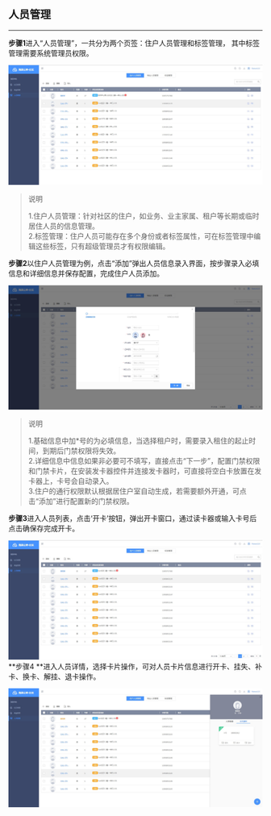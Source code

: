 ## 人员管理

---

**步骤1**进入“人员管理”，一共分为两个页签：住户人员管理和标签管理， 其中标签管理需要系统管理员权限。

![](/assets/ren-yuan-guan-li.jpg)

> 说明
>
> 1.住户人员管理：针对社区的住户，如业务、业主家属、租户等长期或临时居住人员的信息管理。  
> 2.标签管理：住户人员可能存在多个身份或者标签属性，可在标签管理中编辑这些标签，只有超级管理员才有权限编辑。

**步骤2**以住户人员管理为例，点击“添加”弹出人员信息录入界面，按步骤录入必填信息和详细信息并保存配置，完成住户人员添加。

![](/assets/ren-yuan-tian-jia.jpg)

> 说明
>
> 1.基础信息中加\*号的为必填信息，当选择租户时，需要录入租住的起止时间，到期后门禁权限将失效。  
> 2.详细信息中信息如果非必要可不填写，直接点击“下一步”，配置门禁权限和门禁卡片，在安装发卡器控件并连接发卡器时，可直接将空白卡放置在发卡器上，卡号会自动录入。  
> 3.住户的通行权限默认根据居住户室自动生成，若需要额外开通，可点击“添加”进行配置新的门禁权限。

**步骤3**进入人员列表，点击‘开卡’按钮，弹出开卡窗口，通过读卡器或输入卡号后点击确保存完成开卡。

![](/assets/ren-yuan-kai-ka.jpg)**步骤4 **进入人员详情，选择卡片操作，可对人员卡片信息进行开卡、挂失、补卡、换卡、解挂、退卡操作。

![](/assets/ren-yuan-ka-pian-cao-zuo.jpg)

